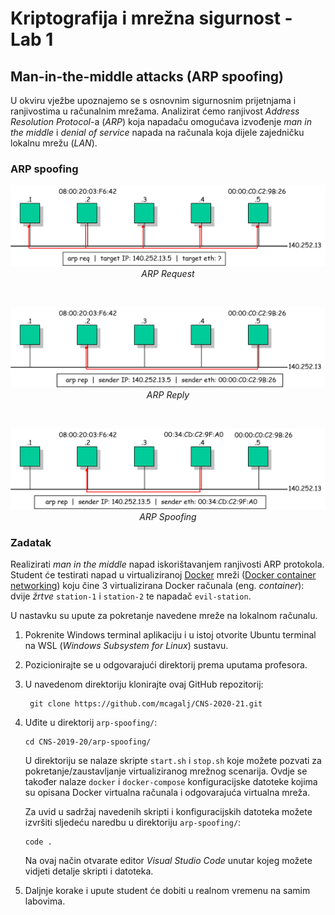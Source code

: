 # **Kriptografija i mrežna sigurnost - Lab 1**

## Man-in-the-middle attacks (ARP spoofing)

U okviru vježbe upoznajemo se s osnovnim sigurnosnim prijetnjama i ranjivostima u računalnim mrežama. Analizirat ćemo ranjivost _Address Resolution Protocol_-a (_ARP_) koja napadaču omogućava izvođenje _man in the middle_ i _denial of service_ napada na računala koja dijele zajedničku lokalnu mrežu (_LAN_).

### ARP spoofing

<p align="center">
<img src="../img/arp-request.png" width="550px" height="auto"/>
<br>
<em>ARP Request</em>
</p>
<br>
<p align="center">
<img src="../img/arp-reply.png" width="550px" height="auto"/>
<br>
<em>ARP Reply</em>
</p>
<br>
<p align="center">
<img src="../img/arp-spoofing.png" width="550px" height="auto"/>
<br>
<em>ARP Spoofing</em>
</p>

### Zadatak

Realizirati _man in the middle_ napad iskorištavanjem ranjivosti ARP protokola. Student će testirati napad u virtualiziranoj [Docker](https://docs.docker.com/get-started/overview/) mreži ([Docker container networking](https://docs.docker.com/network/)) koju čine 3 virtualizirana Docker računala (eng. _container_): dvije _žrtve_ `station-1` i `station-2` te napadač `evil-station`.

U nastavku su upute za pokretanje navedene mreže na lokalnom računalu.

1. Pokrenite Windows terminal aplikaciju i u istoj otvorite Ubuntu terminal na WSL (_Windows Subsystem for Linux_) sustavu.

2. Pozicionirajte se u odgovarajući direktorij prema uputama profesora.

3. U navedenom direktoriju klonirajte ovaj GitHub repozitorij:

   ```console
    git clone https://github.com/mcagalj/CNS-2020-21.git
   ```

4. Uđite u direktorij `arp-spoofing/`:

    ```console
    cd CNS-2019-20/arp-spoofing/
    ```

    U direktoriju se nalaze skripte `start.sh` i `stop.sh` koje možete pozvati za pokretanje/zaustavljanje virtualiziranog mrežnog scenarija. Ovdje se također nalaze `docker` i `docker-compose` konfiguracijske datoteke kojima su opisana Docker virtualna računala i odgovarajuća virtualna mreža.

    Za uvid u sadržaj navedenih skripti i konfiguracijskih datoteka možete izvršiti sljedeću naredbu u direktoriju `arp-spoofing/`:

    ```console
    code .
    ```

    Na ovaj način otvarate editor _Visual Studio Code_ unutar kojeg možete vidjeti detalje skripti i datoteka.

5. Daljnje korake i upute student će dobiti u realnom vremenu na samim labovima.
